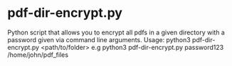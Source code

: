 # pdf-dir-encrypt.py
Python script that allows you to encrypt all pdfs in a given directory with a password given via command line arguments.
Usage: python3 pdf-dir-encrypt.py <password> <path/to/folder>
e.g python3 pdf-dir-encrypt.py password123 /home/john/pdf_files
